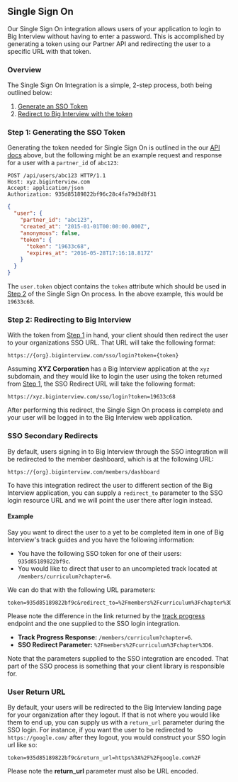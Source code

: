 ## Single Sign On

Our Single Sign On integration allows users of your application to login to Big
Interview without having to enter a password. This is accomplished by generating
a token using our Partner API and redirecting the user to a specific URL with
that token.

### Overview

The Single Sign On Integration is a simple, 2-step process, both being outlined
below:

1. [Generate an SSO Token][sso-step-1]
2. [Redirect to Big Interview with the token][sso-step-2]

### Step 1: Generating the SSO Token

Generating the token needed for Single Sign On is outlined in the our
[API docs][user-create] above, but the following might be an example request and
response for a user with a `partner_id` of `abc123`:

```http
POST /api/users/abc123 HTTP/1.1
Host: xyz.biginterview.com
Accept: application/json
Authorization: 935d85189822bf96c28c4fa79d3d8f31
```

```json
{
  "user": {
    "partner_id": "abc123",
    "created_at": "2015-01-01T00:00:00.000Z",
    "anonymous": false,
    "token": {
      "token": "19633c68",
      "expires_at": "2016-05-28T17:16:18.817Z"
    }
  }
}
```

The `user.token` object contains the `token` attribute which should be used in
[Step 2][sso-step-2] of the Single Sign On process. In the above example, this
would be `19633c68`.

### Step 2: Redirecting to Big Interview

With the token from [Step 1][sso-step-1] in hand, your client should then
redirect the user to your organizations SSO URL. That URL will take the following
format:

```
https://{org}.biginterview.com/sso/login?token={token}
```

Assuming **XYZ Corporation** has a Big Interview application at the
`xyz` subdomain, and they would like to login the user using the token returned
from [Step 1][sso-step-1], the SSO Redirect URL will take the following format:

```
https://xyz.biginterview.com/sso/login?token=19633c68
```

After performing this redirect, the Single Sign On process is complete and your
user will be logged in to the Big Interview web application.

### SSO Secondary Redirects

By default, users signing in to Big Interview through the SSO integration
will be redirected to the member dashboard, which is at the following URL:

```
https://{org}.biginterview.com/members/dashboard
```

To have this integration redirect the user to different section of the Big
Interview application, you can supply a `redirect_to` parameter to the SSO login
resource URL and we will point the user there after login instead.

#### Example

Say you want to direct the user to a yet to be completed item in one of Big
Interview's track guides and you have the following information:

* You have the following SSO token for one of their users: `935d85189822bf9c`.
* You would like to direct that user to an uncompleted track located at
  `/members/curriculum?chapter=6`.

We can do that with the following URL parameters:

```
token=935d85189822bf9c&redirect_to=%2Fmembers%2Fcurriculum%3Fchapter%3D6
```

<div class="alert alert-warning">
  Please note the difference in the link returned by the
  <a href="#retrieve-track-progress">track progress</a> endpoint and the one
  supplied to the SSO login integration.
</div>

* **Track Progress Response:** `/members/curriculum?chapter=6`.
* **SSO Redirect Parameter:** `%2Fmembers%2Fcurriculum%3Fchapter%3D6`.

Note that the parameters supplied to the SSO integration are encoded. That part
of the SSO process is something that your client library is responsible for.

### User Return URL

By default, your users will be redirected to the Big Interview landing page for
your organization after they logout. If that is not where you would like them to
end up, you can supply us with a `return_url` parameter during the SSO login.
For instance, if you want the user to be redirected to `https://google.com/`
after they logout, you would construct your SSO login url like so:

```
token=935d85189822bf9c&return_url=https%3A%2F%2Fgoogle.com%2F
```

<div class="alert alert-warning">
  Please note the <strong>return_url</strong> parameter must also be URL
  encoded.
</div>

[sso-step-1]: #step-1-generating-the-sso-token
[sso-step-2]: #step-2-redirecting-to-big-interview
[user-create]: #create-refresh-a-user
[user-track]: #retrieve-track-progress

